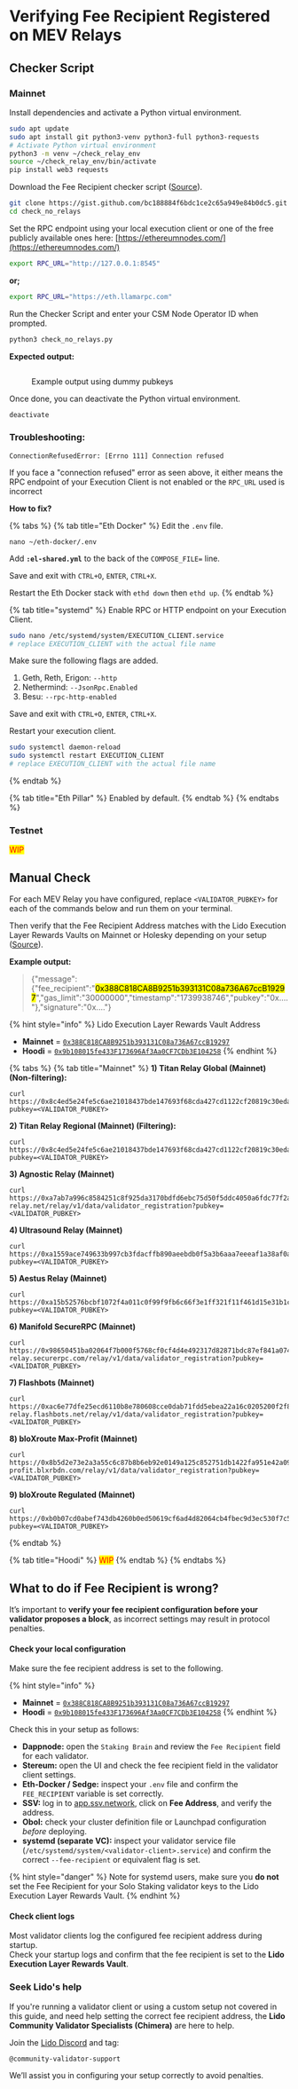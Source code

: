 # Verifying Fee Recipient Registered on MEV Relays

## Checker Script

### Mainnet

Install dependencies and activate a Python virtual environment.

```sh
sudo apt update
sudo apt install git python3-venv python3-full python3-requests
# Activate Python virtual environment
python3 -m venv ~/check_relay_env
source ~/check_relay_env/bin/activate
pip install web3 requests
```

Download the Fee Recipient checker script ([Source](https://gist.github.com/skhomuti/bc188884f6bdc1ce2c65a949e84b0dc5)).

```sh
git clone https://gist.github.com/bc188884f6bdc1ce2c65a949e84b0dc5.git check_no_relays
cd check_no_relays
```

Set the RPC endpoint using your local execution client or one of the free publicly available ones here: [https://ethereumnodes.com/](https://ethereumnodes.com/)

```sh
export RPC_URL="http://127.0.0.1:8545"
```

**or;**

```sh
export RPC_URL="https://eth.llamarpc.com"
```

Run the Checker Script and enter your CSM Node Operator ID when prompted.

```sh
python3 check_no_relays.py
```

**Expected output:**

<figure><img src="../../../.gitbook/assets/Screenshot 2025-02-28 at 5.06.55 PM (1).png" alt=""><figcaption><p>Example output using dummy pubkeys</p></figcaption></figure>

Once done, you can deactivate the Python virtual environment.

```sh
deactivate
```

### **Troubleshooting:**

```
ConnectionRefusedError: [Errno 111] Connection refused
```

If you face a "connection refused" error as seen above, it either means the RPC endpoint of your Execution Client is not enabled or the `RPC_URL` used is incorrect

**How to fix?**

{% tabs %}
{% tab title="Eth Docker" %}
Edit the `.env` file.

```
nano ~/eth-docker/.env
```

Add **`:el-shared.yml`** to the back of the `COMPOSE_FILE=` line.

Save and exit with `CTRL+O`, `ENTER`, `CTRL+X`.

Restart the Eth Docker stack with `ethd down` then `ethd up`.
{% endtab %}

{% tab title="systemd" %}
Enable RPC or HTTP endpoint on your Execution Client.

```sh
sudo nano /etc/systemd/system/EXECUTION_CLIENT.service
# replace EXECUTION_CLIENT with the actual file name
```

Make sure the following flags are added.

1. Geth, Reth, Erigon: `--http`
2. Nethermind: `--JsonRpc.Enabled`
3. Besu: `--rpc-http-enabled`

Save and exit with `CTRL+O`, `ENTER`, `CTRL+X`.

Restart your execution client.

```sh
sudo systemctl daemon-reload
sudo systemctl restart EXECUTION_CLIENT
# replace EXECUTION_CLIENT with the actual file name
```
{% endtab %}

{% tab title="Eth Pillar" %}
Enabled by default.
{% endtab %}
{% endtabs %}

### Testnet

<mark style="color:red;">WIP</mark>

## Manual Check

For each MEV Relay you have configured, replace `<VALIDATOR_PUBKEY>` for each of the commands below and run them on your terminal.&#x20;

Then verify that the Fee Recipient Address matches with the Lido Execution Layer Rewards Vaults on Mainnet or Holesky depending on your setup ([Source](https://operatorportal.lido.fi/modules/community-staking-module)).&#x20;

**Example output:**

> {"message":{"fee\_recipient":"<mark style="background-color:yellow;">0x388C818CA8B9251b393131C08a736A67ccB19297</mark>","gas\_limit":"30000000","timestamp":"1739938746","pubkey":"0x...."},"signature":"0x...."}

{% hint style="info" %}
Lido Execution Layer Rewards Vault Address&#x20;

* **Mainnet** = [`0x388C818CA8B9251b393131C08a736A67ccB19297`](https://etherscan.io/address/0x388C818CA8B9251b393131C08a736A67ccB19297)
* **Hoodi** = [`0x9b108015fe433F173696Af3Aa0CF7CDb3E104258`](https://hoodi.cloud.blockscout.com/address/0x9b108015fe433F173696Af3Aa0CF7CDb3E104258)
{% endhint %}

{% tabs %}
{% tab title="Mainnet" %}
**1) Titan Relay Global (Mainnet) (Non-filtering):**

```
curl https://0x8c4ed5e24fe5c6ae21018437bde147693f68cda427cd1122cf20819c30eda7ed74f72dece09bb313f2a1855595ab677d@global.titanrelay.xyz/relay/v1/data/validator_registration?pubkey=<VALIDATOR_PUBKEY>
```

**2) Titan Relay Regional (Mainnet) (Filtering):**

```
curl https://0x8c4ed5e24fe5c6ae21018437bde147693f68cda427cd1122cf20819c30eda7ed74f72dece09bb313f2a1855595ab677d@regional.titanrelay.xyz/relay/v1/data/validator_registration?pubkey=<VALIDATOR_PUBKEY>
```

**3) Agnostic Relay (Mainnet)**

```
curl https://0xa7ab7a996c8584251c8f925da3170bdfd6ebc75d50f5ddc4050a6fdc77f2a3b5fce2cc750d0865e05d7228af97d69561@agnostic-relay.net/relay/v1/data/validator_registration?pubkey=<VALIDATOR_PUBKEY>
```

**4) Ultrasound Relay (Mainnet)**

```
curl https://0xa1559ace749633b997cb3fdacffb890aeebdb0f5a3b6aaa7eeeaf1a38af0a8fe88b9e4b1f61f236d2e64d95733327a62@relay.ultrasound.money/relay/v1/data/validator_registration?pubkey=<VALIDATOR_PUBKEY>
```

**5) Aestus Relay (Mainnet)**

```
curl https://0xa15b52576bcbf1072f4a011c0f99f9fb6c66f3e1ff321f11f461d15e31b1cb359caa092c71bbded0bae5b5ea401aab7e@aestus.live/relay/v1/data/validator_registration?pubkey=<VALIDATOR_PUBKEY>
```

**6) Manifold SecureRPC (Mainnet)**

```
curl https://0x98650451ba02064f7b000f5768cf0cf4d4e492317d82871bdc87ef841a0743f69f0f1eea11168503240ac35d101c9135@mainnet-relay.securerpc.com/relay/v1/data/validator_registration?pubkey=<VALIDATOR_PUBKEY>
```

**7) Flashbots (Mainnet)**

```
curl https://0xac6e77dfe25ecd6110b8e780608cce0dab71fdd5ebea22a16c0205200f2f8e2e3ad3b71d3499c54ad14d6c21b41a37ae@boost-relay.flashbots.net/relay/v1/data/validator_registration?pubkey=<VALIDATOR_PUBKEY>
```

**8) bloXroute Max-Profit (Mainnet)**

```
curl https://0x8b5d2e73e2a3a55c6c87b8b6eb92e0149a125c852751db1422fa951e42a09b82c142c3ea98d0d9930b056a3bc9896b8f@bloxroute.max-profit.blxrbdn.com/relay/v1/data/validator_registration?pubkey=<VALIDATOR_PUBKEY>
```

**9) bloXroute Regulated (Mainnet)**

```
curl https://0xb0b07cd0abef743db4260b0ed50619cf6ad4d82064cb4fbec9d3ec530f7c5e6793d9f286c4e082c0244ffb9f2658fe88@bloxroute.regulated.blxrbdn.com/relay/v1/data/validator_registration?pubkey=<VALIDATOR_PUBKEY>
```
{% endtab %}

{% tab title="Hoodi" %}
<mark style="color:red;">WIP</mark>
{% endtab %}
{% endtabs %}

## What to do if Fee Recipient is wrong? <a href="#verify-your-fee-recipient" id="verify-your-fee-recipient"></a>

It’s important to **verify your fee recipient configuration before your validator proposes a block**, as incorrect settings may result in protocol penalties.

#### Check your local configuration[​](https://docs.lido.fi/staking-modules/csm/guides/fee-recipient/#check-your-local-configuration) <a href="#check-your-local-configuration" id="check-your-local-configuration"></a>

Make sure the fee recipient address is set to the following.

{% hint style="info" %}
* **Mainnet** = [`0x388C818CA8B9251b393131C08a736A67ccB19297`](https://etherscan.io/address/0x388C818CA8B9251b393131C08a736A67ccB19297)
* **Hoodi** = [`0x9b108015fe433F173696Af3Aa0CF7CDb3E104258`](https://hoodi.cloud.blockscout.com/address/0x9b108015fe433F173696Af3Aa0CF7CDb3E104258)
{% endhint %}

Check this in your setup as follows:

* **Dappnode:** open the `Staking Brain` and review the `Fee Recipient` field for each validator.
* **Stereum:** open the UI and check the fee recipient field in the validator client settings.
* **Eth-Docker / Sedge:** inspect your `.env` file and confirm the `FEE_RECIPIENT` variable is set correctly.
* **SSV:** log in to [app.ssv.network](https://app.ssv.network/), click on **Fee Address**, and verify the address.
* **Obol:** check your cluster definition file or Launchpad configuration _before_ deploying.
* **systemd (separate VC):** inspect your validator service file (`/etc/systemd/system/<validator-client>.service`) and confirm the correct `--fee-recipient` or equivalent flag is set.

{% hint style="danger" %}
Note for systemd users, make sure you **do not** set the Fee Recipient for your Solo Staking validator keys to the Lido Execution Layer Rewards Vault.
{% endhint %}

#### Check client logs[​](https://docs.lido.fi/staking-modules/csm/guides/fee-recipient/#check-client-logs) <a href="#check-client-logs" id="check-client-logs"></a>

Most validator clients log the configured fee recipient address during startup.\
Check your startup logs and confirm that the fee recipient is set to the **Lido Execution Layer Rewards Vault**.

### Seek Lido's help[​](https://docs.lido.fi/staking-modules/csm/guides/fee-recipient/#seek-lidos-help) <a href="#seek-lidos-help" id="seek-lidos-help"></a>

If you're running a validator client or using a custom setup not covered in this guide, and need help setting the correct fee recipient address, the **Lido Community Validator Specialists (Chimera)** are here to help.

Join the [Lido Discord](https://discord.gg/lido) and tag:

`@community-validator-support`

We’ll assist you in configuring your setup correctly to avoid penalties.

